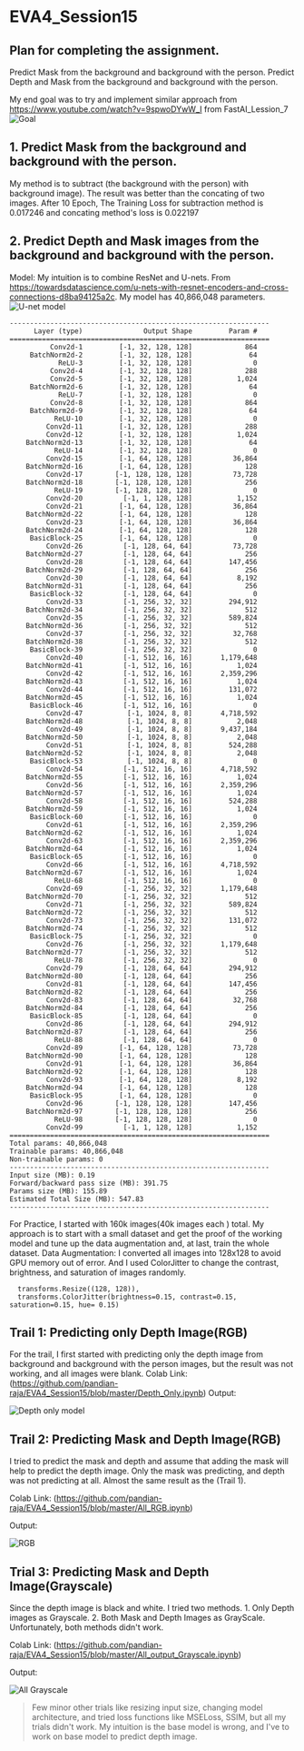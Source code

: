 # EVA4_Session15
## Plan for completing the assignment.
Predict Mask from the background and background with the person.
Predict Depth and Mask from the background and background with the person.

My end goal was to try and implement similar approach from https://www.youtube.com/watch?v=9spwoDYwW_I from FastAI_Lession_7
  ![Goal](https://github.com/pandian-raja/EVA4_Session15/blob/master/images/end_goal.png)

## 1. Predict Mask from the background and background with the person.
My method is to subtract (the background with the person) with background image). The result was better than the concating of two images.
After 10 Epoch, The Training Loss for subtraction method is 0.017246 and concating method's loss is 0.022197

## 2. Predict Depth and Mask images from the background and background with the person.
  Model: My intuition is to combine ResNet and U-nets. From https://towardsdatascience.com/u-nets-with-resnet-encoders-and-cross-connections-d8ba94125a2c. My model has 40,866,048 parameters. 
  ![U-net model](http://deeplearning.net/tutorial/_images/unet.jpg)
  ```
  ----------------------------------------------------------------
        Layer (type)               Output Shape         Param #
================================================================
            Conv2d-1         [-1, 32, 128, 128]             864
       BatchNorm2d-2         [-1, 32, 128, 128]              64
              ReLU-3         [-1, 32, 128, 128]               0
            Conv2d-4         [-1, 32, 128, 128]             288
            Conv2d-5         [-1, 32, 128, 128]           1,024
       BatchNorm2d-6         [-1, 32, 128, 128]              64
              ReLU-7         [-1, 32, 128, 128]               0
            Conv2d-8         [-1, 32, 128, 128]             864
       BatchNorm2d-9         [-1, 32, 128, 128]              64
             ReLU-10         [-1, 32, 128, 128]               0
           Conv2d-11         [-1, 32, 128, 128]             288
           Conv2d-12         [-1, 32, 128, 128]           1,024
      BatchNorm2d-13         [-1, 32, 128, 128]              64
             ReLU-14         [-1, 32, 128, 128]               0
           Conv2d-15         [-1, 64, 128, 128]          36,864
      BatchNorm2d-16         [-1, 64, 128, 128]             128
           Conv2d-17        [-1, 128, 128, 128]          73,728
      BatchNorm2d-18        [-1, 128, 128, 128]             256
             ReLU-19        [-1, 128, 128, 128]               0
           Conv2d-20          [-1, 1, 128, 128]           1,152
           Conv2d-21         [-1, 64, 128, 128]          36,864
      BatchNorm2d-22         [-1, 64, 128, 128]             128
           Conv2d-23         [-1, 64, 128, 128]          36,864
      BatchNorm2d-24         [-1, 64, 128, 128]             128
       BasicBlock-25         [-1, 64, 128, 128]               0
           Conv2d-26          [-1, 128, 64, 64]          73,728
      BatchNorm2d-27          [-1, 128, 64, 64]             256
           Conv2d-28          [-1, 128, 64, 64]         147,456
      BatchNorm2d-29          [-1, 128, 64, 64]             256
           Conv2d-30          [-1, 128, 64, 64]           8,192
      BatchNorm2d-31          [-1, 128, 64, 64]             256
       BasicBlock-32          [-1, 128, 64, 64]               0
           Conv2d-33          [-1, 256, 32, 32]         294,912
      BatchNorm2d-34          [-1, 256, 32, 32]             512
           Conv2d-35          [-1, 256, 32, 32]         589,824
      BatchNorm2d-36          [-1, 256, 32, 32]             512
           Conv2d-37          [-1, 256, 32, 32]          32,768
      BatchNorm2d-38          [-1, 256, 32, 32]             512
       BasicBlock-39          [-1, 256, 32, 32]               0
           Conv2d-40          [-1, 512, 16, 16]       1,179,648
      BatchNorm2d-41          [-1, 512, 16, 16]           1,024
           Conv2d-42          [-1, 512, 16, 16]       2,359,296
      BatchNorm2d-43          [-1, 512, 16, 16]           1,024
           Conv2d-44          [-1, 512, 16, 16]         131,072
      BatchNorm2d-45          [-1, 512, 16, 16]           1,024
       BasicBlock-46          [-1, 512, 16, 16]               0
           Conv2d-47           [-1, 1024, 8, 8]       4,718,592
      BatchNorm2d-48           [-1, 1024, 8, 8]           2,048
           Conv2d-49           [-1, 1024, 8, 8]       9,437,184
      BatchNorm2d-50           [-1, 1024, 8, 8]           2,048
           Conv2d-51           [-1, 1024, 8, 8]         524,288
      BatchNorm2d-52           [-1, 1024, 8, 8]           2,048
       BasicBlock-53           [-1, 1024, 8, 8]               0
           Conv2d-54          [-1, 512, 16, 16]       4,718,592
      BatchNorm2d-55          [-1, 512, 16, 16]           1,024
           Conv2d-56          [-1, 512, 16, 16]       2,359,296
      BatchNorm2d-57          [-1, 512, 16, 16]           1,024
           Conv2d-58          [-1, 512, 16, 16]         524,288
      BatchNorm2d-59          [-1, 512, 16, 16]           1,024
       BasicBlock-60          [-1, 512, 16, 16]               0
           Conv2d-61          [-1, 512, 16, 16]       2,359,296
      BatchNorm2d-62          [-1, 512, 16, 16]           1,024
           Conv2d-63          [-1, 512, 16, 16]       2,359,296
      BatchNorm2d-64          [-1, 512, 16, 16]           1,024
       BasicBlock-65          [-1, 512, 16, 16]               0
           Conv2d-66          [-1, 512, 16, 16]       4,718,592
      BatchNorm2d-67          [-1, 512, 16, 16]           1,024
             ReLU-68          [-1, 512, 16, 16]               0
           Conv2d-69          [-1, 256, 32, 32]       1,179,648
      BatchNorm2d-70          [-1, 256, 32, 32]             512
           Conv2d-71          [-1, 256, 32, 32]         589,824
      BatchNorm2d-72          [-1, 256, 32, 32]             512
           Conv2d-73          [-1, 256, 32, 32]         131,072
      BatchNorm2d-74          [-1, 256, 32, 32]             512
       BasicBlock-75          [-1, 256, 32, 32]               0
           Conv2d-76          [-1, 256, 32, 32]       1,179,648
      BatchNorm2d-77          [-1, 256, 32, 32]             512
             ReLU-78          [-1, 256, 32, 32]               0
           Conv2d-79          [-1, 128, 64, 64]         294,912
      BatchNorm2d-80          [-1, 128, 64, 64]             256
           Conv2d-81          [-1, 128, 64, 64]         147,456
      BatchNorm2d-82          [-1, 128, 64, 64]             256
           Conv2d-83          [-1, 128, 64, 64]          32,768
      BatchNorm2d-84          [-1, 128, 64, 64]             256
       BasicBlock-85          [-1, 128, 64, 64]               0
           Conv2d-86          [-1, 128, 64, 64]         294,912
      BatchNorm2d-87          [-1, 128, 64, 64]             256
             ReLU-88          [-1, 128, 64, 64]               0
           Conv2d-89         [-1, 64, 128, 128]          73,728
      BatchNorm2d-90         [-1, 64, 128, 128]             128
           Conv2d-91         [-1, 64, 128, 128]          36,864
      BatchNorm2d-92         [-1, 64, 128, 128]             128
           Conv2d-93         [-1, 64, 128, 128]           8,192
      BatchNorm2d-94         [-1, 64, 128, 128]             128
       BasicBlock-95         [-1, 64, 128, 128]               0
           Conv2d-96        [-1, 128, 128, 128]         147,456
      BatchNorm2d-97        [-1, 128, 128, 128]             256
             ReLU-98        [-1, 128, 128, 128]               0
           Conv2d-99          [-1, 1, 128, 128]           1,152
================================================================
Total params: 40,866,048
Trainable params: 40,866,048
Non-trainable params: 0
----------------------------------------------------------------
Input size (MB): 0.19
Forward/backward pass size (MB): 391.75
Params size (MB): 155.89
Estimated Total Size (MB): 547.83
----------------------------------------------------------------
```  
  
  For Practice, I started with 160k images(40k images each ) total. My approach is to start with a small dataset and get the proof of the working model and tune up the data augmentation and, at last, train the whole dataset.
  Data Augmentation: I converted all images into 128x128 to avoid GPU memory out of error. And I used ColorJitter to change the contrast, brightness, and saturation of images randomly. 
```  
  transforms.Resize((128, 128)),
  transforms.ColorJitter(brightness=0.15, contrast=0.15, saturation=0.15, hue= 0.15)
```

## Trail 1: Predicting only Depth Image(RGB)
  For the trail, I first started with predicting only the depth image from background and background with the person images, but the result was not working, and all images were blank.
 Colab Link: (https://github.com/pandian-raja/EVA4_Session15/blob/master/Depth_Only.ipynb)
  Output:
  
  ![Depth only model](https://github.com/pandian-raja/EVA4_Session15/blob/master/images/depth_only.png)

## Trail 2:  Predicting Mask and Depth Image(RGB)
  I tried to predict the mask and depth and assume that adding the mask will help to predict the depth image. Only the mask was predicting, and depth was not predicting at all. Almost the same result as the (Trail 1).
 
 Colab Link: (https://github.com/pandian-raja/EVA4_Session15/blob/master/All_RGB.ipynb)
 
 Output:
 
  ![RGB ](https://github.com/pandian-raja/EVA4_Session15/blob/master/images/RGB.png)

## Trial 3: Predicting Mask and Depth Image(Grayscale)
  Since the depth image is black and white. I tried two methods.
    1. Only Depth images as Grayscale.
    2. Both Mask and Depth Images as GrayScale.
    Unfortunately, both methods didn't work. 
    
 Colab Link: (https://github.com/pandian-raja/EVA4_Session15/blob/master/All_output_Grayscale.ipynb)

   Output:
   
   ![All Grayscale](https://github.com/pandian-raja/EVA4_Session15/blob/master/images/All_Grayscale.png)

> Few minor other trials like resizing input size, changing model architecture, and tried loss functions like MSELoss, SSIM, but all my trials didn't work. My intuition is the base model is wrong, and I've to work on base model to predict depth image.
